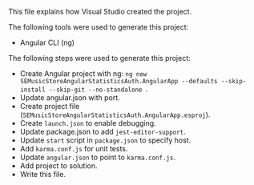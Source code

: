 ﻿This file explains how Visual Studio created the project.

The following tools were used to generate this project:
- Angular CLI (ng)

The following steps were used to generate this project:
- Create Angular project with ng: `ng new SEMusicStoreAngularStatisticsAuth.AngularApp --defaults --skip-install --skip-git --no-standalone `.
- Update angular.json with port.
- Create project file (`SEMusicStoreAngularStatisticsAuth.AngularApp.esproj`).
- Create `launch.json` to enable debugging.
- Update package.json to add `jest-editor-support`.
- Update `start` script in `package.json` to specify host.
- Add `karma.conf.js` for unit tests.
- Update `angular.json` to point to `karma.conf.js`.
- Add project to solution.
- Write this file.
